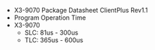 - X3-9070 Package Datasheet ClientPlus Rev1.1
- Program Operation Time
- X3-9070
	- SLC: 81us - 300us
	- TLC: 365us - 600us